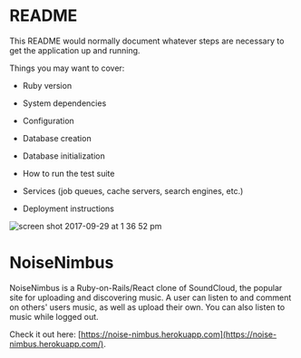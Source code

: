 # README

This README would normally document whatever steps are necessary to get the
application up and running.

Things you may want to cover:

* Ruby version

* System dependencies

* Configuration

* Database creation

* Database initialization

* How to run the test suite

* Services (job queues, cache servers, search engines, etc.)

* Deployment instructions

![screen shot 2017-09-29 at 1 36 52 pm](https://user-images.githubusercontent.com/15662012/31037037-c84c8e14-a523-11e7-9e94-b2a729c8c83f.png)

# NoiseNimbus

NoiseNimbus is a Ruby-on-Rails/React clone of SoundCloud, the popular site for uploading and discovering music. A user can listen to and comment on others' users music, as well as upload their own. You can also listen to music while logged out.

Check it out here: [https://noise-nimbus.herokuapp.com](https://noise-nimbus.herokuapp.com/).
